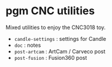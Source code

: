 # pgm CNC utilities

Mixed utilities to enjoy the CNC3018 toy.

- `candle-settings` : settings for Candle
- `doc` : notes
- `post-artcam` : ArtCam / Carveco post
- `post-fusion` : Fusion360 post
